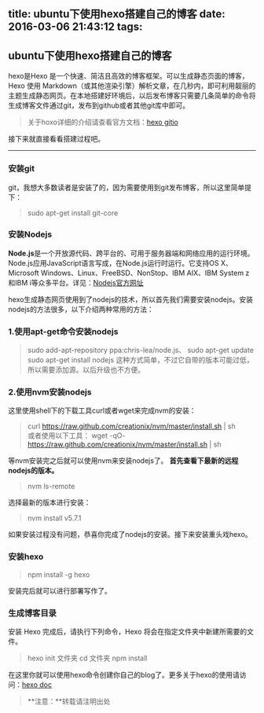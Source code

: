 title: ubuntu下使用hexo搭建自己的博客
date: 2016-03-06 21:43:12
tags:
---

## ubuntu下使用hexo搭建自己的博客

hexo是Hexo 是一个快速、简洁且高效的博客框架。可以生成静态页面的博客，Hexo 使用 Markdown（或其他渲染引擎）解析文章，在几秒内，即可利用靓丽的主题生成静态网页。在本地搭建好环境后，以后发布博客只需要几条简单的命令将生成博客文件通过git，发布到github或者其他git库中即可。
>关于hoxo详细的介绍请查看官方文档：[hexo gitio](https://hexo.io/zh-cn/docs/index.html)

接下来就直接看看搭建过程吧。


----------


### 安装git
git，我想大多数读者是安装了的，因为需要使用到git发布博客，所以这里简单提下：
>sudo apt-get install git-core

### 安装Nodejs
**Node.js**是一个开放源代码、跨平台的、可用于服务器端和网络应用的运行环境。Node.js应用JavaScript语言写成，在Node.js运行时运行。它支持OS X、Microsoft Windows、Linux、FreeBSD、NonStop、IBM AIX、IBM System z和IBM i等众多平台。详见：[Nodejs官方网址](https://nodejs.org/en/)

hexo生成静态网页使用到了nodejs的技术，所以首先我们需要安装nodejs。安装nodejs的方法很多，以下介绍两种常用的方法：
### 1.使用apt-get命令安装nodejs
>sudo add-apt-repository ppa:chris-lea/node.js、
>sudo apt-get update
>sudo apt-get install nodejs
这种方式简单，不过它自带的版本可能过低，所以需要添加源。以后升级也不方便。

### 2.使用nvm安装nodejs
这里使用shell下的下载工具curl或者wget来完成nvm的安装：
>curl https://raw.github.com/creationix/nvm/master/install.sh | sh  
或者使用以下工具：
>wget -qO- https://raw.github.com/creationix/nvm/master/install.sh | sh

等nvm安装完之后就可以使用nvm来安装nodejs了。
**首先查看下最新的远程nodejs的版本。**
> nvm ls-remote

选择最新的版本进行安装：
>nvm install v5.7.1

如果安装过程没有问题，恭喜你完成了nodejs的安装。接下来安装重头戏hexo。

### 安装hexo
>npm install -g hexo

安装完后就可以进行部署写作了。

### 生成博客目录
安装 Hexo 完成后，请执行下列命令，Hexo 将会在指定文件夹中新建所需要的文件。
> hexo init  文件夹
> cd 文件夹
> npm install

在这里你就可以使用hexo命令创建你自己的blog了。更多关于hexo的使用请访问：[hexo doc](https://hexo.io/zh-cn/docs/writing.html)

>**注意：**转载请注明出处
